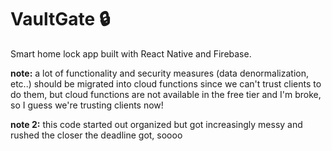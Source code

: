 # VaultGate 🔒

Smart home lock app built with React Native and Firebase.

**note:** a lot of functionality and security measures (data denormalization, etc..) should be migrated into cloud functions since we can't trust clients to do them, but cloud functions are not available in the free tier and I'm broke, so I guess we're trusting clients now!

**note 2:** this code started out organized but got increasingly messy and rushed the closer the deadline got, soooo
